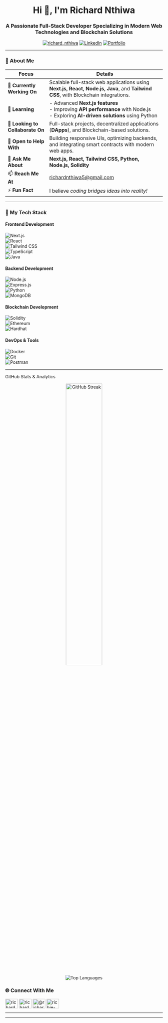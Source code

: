 <h1 align="center">Hi 👋, I'm Richard Nthiwa</h1>
<h3 align="center">A Passionate Full-Stack Developer Specializing in Modern Web Technologies and Blockchain Solutions</h3>

<p align="center">
  <a href="https://twitter.com/richard_nthiwa" target="_blank"><img src="https://img.shields.io/twitter/follow/richard_nthiwa?logo=twitter&style=for-the-badge" alt="richard_nthiwa" /></a>
  <a href="https://linkedin.com/in/richard-nthiwa-4a7741217" target="_blank"><img src="https://img.shields.io/badge/-LinkedIn-blue?style=for-the-badge&logo=linkedin" alt="LinkedIn" /></a>
  <a href="https://richardnthiwa.vercel.app/" target="_blank"><img src="https://img.shields.io/badge/Portfolio-Visit-green?style=for-the-badge" alt="Portfolio" /></a>
</p>

---

### 🌟 About Me

| **Focus** | **Details** |
|-----------|-------------|
| 🔭 **Currently Working On** | Scalable full-stack web applications using **Next.js, React, Node.js, Java**, and **Tailwind CSS**, with Blockchain integrations. |
| 🌱 **Learning** | - Advanced **Next.js features**<br>- Improving **API performance** with Node.js<br>- Exploring **AI-driven solutions** using Python |
| 👯 **Looking to Collaborate On** | Full-stack projects, decentralized applications (**DApps**), and Blockchain-based solutions. |
| 🤝 **Open to Help With** | Building responsive UIs, optimizing backends, and integrating smart contracts with modern web apps. |
| 💬 **Ask Me About** | **Next.js, React, Tailwind CSS, Python, Node.js, Solidity** |
| 📫 **Reach Me At** | [richardnthiwa5@gmail.com](mailto:richardnthiwa5@gmail.com) |
| ⚡ **Fun Fact** | I believe *coding bridges ideas into reality!* |

---

### 🚀 My Tech Stack  

#### **Frontend Development**  
![Next.js](https://img.shields.io/badge/-Next.js-000000?style=for-the-badge&logo=nextdotjs&logoColor=white)  
![React](https://img.shields.io/badge/-React-61DAFB?style=for-the-badge&logo=react&logoColor=black)  
![Tailwind CSS](https://img.shields.io/badge/-Tailwind%20CSS-06B6D4?style=for-the-badge&logo=tailwindcss&logoColor=white)  
![TypeScript](https://img.shields.io/badge/-TypeScript-3178C6?style=for-the-badge&logo=typescript&logoColor=white)  
<img src="https://img.shields.io/badge/Java-007396?style=for-the-badge&logo=java&logoColor=white" alt="Java" />

#### **Backend Development**  
![Node.js](https://img.shields.io/badge/-Node.js-339933?style=for-the-badge&logo=nodedotjs&logoColor=white)  
![Express.js](https://img.shields.io/badge/-Express.js-000000?style=for-the-badge&logo=express&logoColor=white)  
![Python](https://img.shields.io/badge/-Python-3776AB?style=for-the-badge&logo=python&logoColor=white)  
![MongoDB](https://img.shields.io/badge/-MongoDB-47A248?style=for-the-badge&logo=mongodb&logoColor=white)  

#### **Blockchain Development**  
![Solidity](https://img.shields.io/badge/-Solidity-363636?style=for-the-badge&logo=solidity&logoColor=white)  
![Ethereum](https://img.shields.io/badge/-Ethereum-3C3C3D?style=for-the-badge&logo=ethereum&logoColor=white)  
![Hardhat](https://img.shields.io/badge/-Hardhat-FE7A16?style=for-the-badge&logo=hardhat&logoColor=white)  

#### **DevOps & Tools**  
![Docker](https://img.shields.io/badge/-Docker-2496ED?style=for-the-badge&logo=docker&logoColor=white)  
![Git](https://img.shields.io/badge/-Git-F05032?style=for-the-badge&logo=git&logoColor=white)  
![Postman](https://img.shields.io/badge/-Postman-FF6C37?style=for-the-badge&logo=postman&logoColor=white)  

---

GitHub Stats & Analytics
<p align="center">
  <img src="https://github-readme-streak-stats.herokuapp.com/?user=richie444&theme=radical&hide_border=true" alt="GitHub Streak" width="48%" />
</p>
<p align="center">
  <img src="https://github-readme-stats.vercel.app/api/top-langs/?username=richie444&layout=compact&theme=radical&hide_border=true" alt="Top Languages" />
</p>

### 🌐 Connect With Me  
<p align="left">  
  <a href="https://twitter.com/richard_nthiwa" target="blank"><img align="center" src="https://raw.githubusercontent.com/rahuldkjain/github-profile-readme-generator/master/src/images/icons/Social/twitter.svg" alt="richard_nthiwa" height="30" width="40" /></a>  
  <a href="https://linkedin.com/in/richard-nthiwa" target="blank"><img align="center" src="https://raw.githubusercontent.com/rahuldkjain/github-profile-readme-generator/master/src/images/icons/Social/linked-in-alt.svg" alt="richard-nthiwa" height="30" width="40" /></a>  
  <a href="https://www.hackerearth.com/@richard-nthiwa" target="blank"><img align="center" src="https://raw.githubusercontent.com/rahuldkjain/github-profile-readme-generator/master/src/images/icons/Social/hackerearth.svg" alt="@richard-nthiwa" height="30" width="40" /></a>  
  <a href="https://discord.gg/richie-dev" target="blank"><img align="center" src="https://raw.githubusercontent.com/rahuldkjain/github-profile-readme-generator/master/src/images/icons/Social/discord.svg" alt="richie-dev" height="30" width="40" /></a>  
</p>  

---


---

